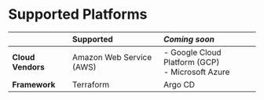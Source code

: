 # Supported Platforms

|  | Supported | _Coming soon_ |
|-|:----------|:----------|
|**Cloud Vendors**|Amazon Web Service (AWS)| - Google Cloud Platform (GCP) </br> - Microsoft Azure |
|**Framework**| Terraform | Argo CD |